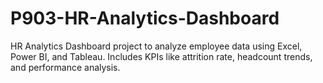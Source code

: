 # P903-HR-Analytics-Dashboard
HR Analytics Dashboard project to analyze employee data using Excel, Power BI, and Tableau. Includes KPIs like attrition rate, headcount trends, and performance analysis.
